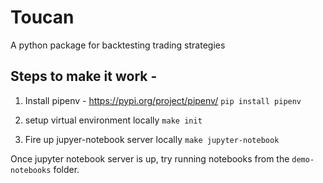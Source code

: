 # Toucan 
A python package for backtesting trading strategies


## Steps to make it work - 

1. Install pipenv - https://pypi.org/project/pipenv/
  `pip install pipenv`
  
2. setup virtual environment locally 
  `make init`
  
3. Fire up jupyer-notebook server locally 
  `make jupyter-notebook`
  
Once jupyter notebook server is up, try running notebooks from the `demo-notebooks` folder.
